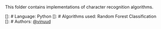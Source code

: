 This folder contains implementations of character recognition algorithms.

[]: # Language: Python
[]: # Algorithms used: Random Forest Classification
[]: # Authors: 
[@vinuud](https://github.com/VinuUD)